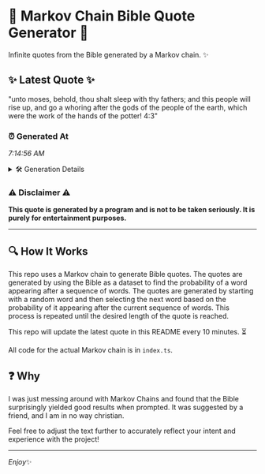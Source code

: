 # 📖 Markov Chain Bible Quote Generator 📖

Infinite quotes from the Bible generated by a Markov chain. ✨

## ✨ Latest Quote ✨
"unto moses, behold, thou shalt sleep with thy fathers; and this people will rise up, and go a whoring after the gods of the people of the earth, which were the work of the hands of the potter! 4:3"

### ⏰ Generated At
*7:14:56 AM*

<details>
    <summary>🛠️ Generation Details</summary>
    <p>
        <strong>🌱 Seed:</strong> unto<br>
        <strong>🔄 Iterations:</strong> 38<br>
        <strong>📜 Context History:</strong><br>[ unto ]: moses,<br>[ unto, moses, ]: behold,<br>[ unto, moses,, behold, ]: thou<br>[ unto, moses,, behold,, thou ]: shalt<br>[ unto, moses,, behold,, thou, shalt ]: sleep<br>[ unto, moses,, behold,, thou, shalt, sleep ]: with<br>[ moses,, behold,, thou, shalt, sleep, with ]: thy<br>[ behold,, thou, shalt, sleep, with, thy ]: fathers;<br>[ thou, shalt, sleep, with, thy, fathers; ]: and<br>[ shalt, sleep, with, thy, fathers;, and ]: this<br>[ sleep, with, thy, fathers;, and, this ]: people<br>[ with, thy, fathers;, and, this, people ]: will<br>[ thy, fathers;, and, this, people, will ]: rise<br>[ fathers;, and, this, people, will, rise ]: up,<br>[ and, this, people, will, rise, up, ]: and<br>[ this, people, will, rise, up,, and ]: go<br>[ people, will, rise, up,, and, go ]: a<br>[ will, rise, up,, and, go, a ]: whoring<br>[ rise, up,, and, go, a, whoring ]: after<br>[ up,, and, go, a, whoring, after ]: the<br>[ and, go, a, whoring, after, the ]: gods<br>[ go, a, whoring, after, the, gods ]: of<br>[ a, whoring, after, the, gods, of ]: the<br>[ whoring, after, the, gods, of, the ]: people<br>[ after, the, gods, of, the, people ]: of<br>[ the, gods, of, the, people, of ]: the<br>[ gods, of, the, people, of, the ]: earth,<br>[ of, the, people, of, the, earth, ]: which<br>[ the, people, of, the, earth,, which ]: were<br>[ people, of, the, earth,, which, were ]: the<br>[ of, the, earth,, which, were, the ]: work<br>[ the, earth,, which, were, the, work ]: of<br>[ earth,, which, were, the, work, of ]: the<br>[ which, were, the, work, of, the ]: hands<br>[ were, the, work, of, the, hands ]: of<br>[ the, work, of, the, hands, of ]: the<br>[ work, of, the, hands, of, the ]: potter!<br>[ of, the, hands, of, the, potter! ]: 4:3<br>
    </p>
</details>

### ⚠️ Disclaimer ⚠️
**This quote is generated by a program and is not to be taken seriously. It is purely for entertainment purposes.**

---

## 🔍 How It Works

This repo uses a Markov chain to generate Bible quotes. The quotes are generated by using the Bible as a dataset to find the probability of a word appearing after a sequence of words. The quotes are generated by starting with a random word and then selecting the next word based on the probability of it appearing after the current sequence of words. This process is repeated until the desired length of the quote is reached.

This repo will update the latest quote in this README every 10 minutes. ⏳

All code for the actual Markov chain is in `index.ts`.

## ❓ Why

I was just messing around with Markov Chains and found that the Bible surprisingly yielded good results when prompted. 
It was suggested by a friend, and I am in no way christian.

Feel free to adjust the text further to accurately reflect your intent and experience with the project!

---

*Enjoy*✨
